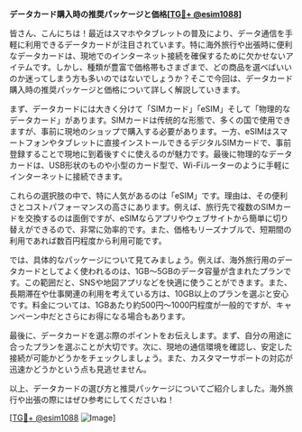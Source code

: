 **データカード購入時の推奨パッケージと価格[[TG💪+ @esim1088](https://t.me/s/esim1088)]**

皆さん、こんにちは！最近はスマホやタブレットの普及により、データ通信を手軽に利用できるデータカードが注目されています。特に海外旅行や出張時に便利なデータカードは、現地でのインターネット接続を確保するために欠かせないアイテムです。しかし、種類が豊富で価格帯もさまざまで、どの商品を選べばいいのか迷ってしまう方も多いのではないでしょうか？そこで今回は、データカード購入時の推奨パッケージと価格について詳しく解説していきます。

まず、データカードには大きく分けて「SIMカード」「eSIM」そして「物理的なデータカード」があります。SIMカードは传统的な形態で、多くの国で使用できますが、事前に現地のショップで購入する必要があります。一方、eSIMはスマートフォンやタブレットに直接インストールできるデジタルSIMカードで、事前登録することで現地に到着後すぐに使えるのが魅力です。最後に物理的なデータカードは、USB形状のものや小型のカード型で、Wi-Fiルーターのように手軽にインターネットに接続できます。

これらの選択肢の中で、特に人気があるのは「eSIM」です。理由は、その便利さとコストパフォーマンスの高さにあります。例えば、旅行先で複数のSIMカードを交換するのは面倒ですが、eSIMならアプリやウェブサイトから簡単に切り替えができるので、非常に効率的です。また、価格もリーズナブルで、短期間の利用であれば数百円程度から利用可能です。

では、具体的なパッケージについて見てみましょう。例えば、海外旅行用のデータカードとしてよく使われるのは、1GB～5GBのデータ容量が含まれたプランです。この範囲だと、SNSや地図アプリなどを快適に使うことができます。また、長期滞在や仕事関連の利用を考えている方は、10GB以上のプランを選ぶと安心です。料金については、1GBあたり約500円～1000円程度が一般的ですが、キャンペーン中だとさらにお得になる場合もあります。

最後に、データカードを選ぶ際のポイントをお伝えします。まず、自分の用途に合ったプランを選ぶことが大切です。次に、現地の通信環境を確認し、安定した接続が可能かどうかをチェックしましょう。また、カスタマーサポートの対応が迅速かどうかという点も見逃せません。

以上、データカードの選び方と推奨パッケージについてご紹介しました。海外旅行や出張の際にはぜひ参考にしてくださいね！

[[TG💪+ @esim1088](https://t.me/s/esim1088) ![Image](https://i.postimg.cc/Y0z9fWf4/image.png)]